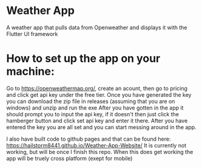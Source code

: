 # Weather App

A weather app that pulls data from Openweather and displays it with the Flutter UI framework

# How to set up the app on your machine:

Go to https://openweathermap.org/, create an acount, then go to pricing and click get api key under the free tier.
Once you have generated the key you can download the zip file in releases (assuming that you are on windows) and unzip and run the exe
After you have gotten in the app it should prompt you to input the api key, if it doesn't then just click the hamberger button and click set api key and enter it there.
After you have entered the key you are all set and you can start messing around in the app.

I also have built code to github pages and that can be found here: https://hailstorm8441.github.io/Weather-App-Website/
It is currently not working, but will be once I finish this repo.
When this does get working the app will be truely cross platform (exept for mobile)